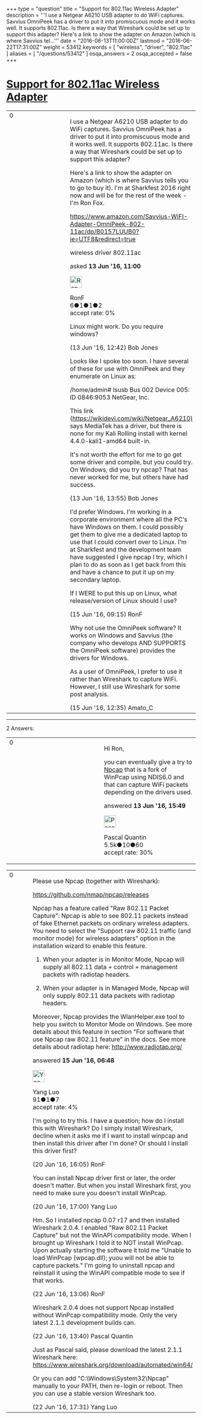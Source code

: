 +++
type = "question"
title = "Support for 802.11ac Wireless Adapter"
description = '''I use a Netgear A6210 USB adapter to do WiFi captures. Savvius OmniPeek has a driver to put it into promiscuous mode and it works well. It supports 802.11ac. Is there a way that Wireshark could be set up to support this adapter? Here&#x27;s a link to show the adapter on Amazon (which is where Savvius tel...'''
date = "2016-06-13T11:00:00Z"
lastmod = "2016-06-22T17:31:00Z"
weight = 53412
keywords = [ "wireless", "driver", "802.11ac" ]
aliases = [ "/questions/53412" ]
osqa_answers = 2
osqa_accepted = false
+++

<div class="headNormal">

# [Support for 802.11ac Wireless Adapter](/questions/53412/support-for-80211ac-wireless-adapter)

</div>

<div id="main-body">

<div id="askform">

<table id="question-table" style="width:100%;"><colgroup><col style="width: 50%" /><col style="width: 50%" /></colgroup><tbody><tr class="odd"><td style="width: 30px; vertical-align: top"><div class="vote-buttons"><span id="post-53412-upvote" class="ajax-command post-vote up" rel="nofollow" title="I like this post (click again to cancel)"> </span><div id="post-53412-score" class="post-score" title="current number of votes">0</div><span id="post-53412-downvote" class="ajax-command post-vote down" rel="nofollow" title="I dont like this post (click again to cancel)"> </span> <span id="favorite-mark" class="ajax-command favorite-mark" rel="nofollow" title="mark/unmark this question as favorite (click again to cancel)"> </span><div id="favorite-count" class="favorite-count"></div></div></td><td><div id="item-right"><div class="question-body"><p>I use a Netgear A6210 USB adapter to do WiFi captures. Savvius OmniPeek has a driver to put it into promiscuous mode and it works well. It supports 802.11ac. Is there a way that Wireshark could be set up to support this adapter?</p><p>Here's a link to show the adapter on Amazon (which is where Savvius tells you to go to buy it). I'm at Sharkfest 2016 right now and will be for the rest of the week - I'm Ron Fox.</p><p><a href="https://www.amazon.com/Savvius-WiFI-Adapter-OmniPeek-802-11ac/dp/B0157LUUB0?ie=UTF8&amp;redirect=true">https://www.amazon.com/Savvius-WiFI-Adapter-OmniPeek-802-11ac/dp/B0157LUUB0?ie=UTF8&amp;redirect=true</a></p></div><div id="question-tags" class="tags-container tags"><span class="post-tag tag-link-wireless" rel="tag" title="see questions tagged &#39;wireless&#39;">wireless</span> <span class="post-tag tag-link-driver" rel="tag" title="see questions tagged &#39;driver&#39;">driver</span> <span class="post-tag tag-link-802.11ac" rel="tag" title="see questions tagged &#39;802.11ac&#39;">802.11ac</span></div><div id="question-controls" class="post-controls"></div><div class="post-update-info-container"><div class="post-update-info post-update-info-user"><p>asked <strong>13 Jun '16, 11:00</strong></p><img src="https://secure.gravatar.com/avatar/c0c71d0fb9364ff5702351cbe2859232?s=32&amp;d=identicon&amp;r=g" class="gravatar" width="32" height="32" alt="RonF&#39;s gravatar image" /><p><span>RonF</span><br />
<span class="score" title="6 reputation points">6</span><span title="1 badges"><span class="badge1">●</span><span class="badgecount">1</span></span><span title="1 badges"><span class="silver">●</span><span class="badgecount">1</span></span><span title="2 badges"><span class="bronze">●</span><span class="badgecount">2</span></span><br />
<span class="accept_rate" title="Rate of the user&#39;s accepted answers">accept rate:</span> <span title="RonF has no accepted answers">0%</span></p></div></div><div id="comments-container-53412" class="comments-container"><span id="53418"></span><div id="comment-53418" class="comment"><div id="post-53418-score" class="comment-score"></div><div class="comment-text"><p>Linux might work. Do you require windows?</p></div><div id="comment-53418-info" class="comment-info"><span class="comment-age">(13 Jun '16, 12:42)</span> <span class="comment-user userinfo">Bob Jones</span></div></div><span id="53420"></span><div id="comment-53420" class="comment"><div id="post-53420-score" class="comment-score"></div><div class="comment-text"><p>Looks like I spoke too soon. I have several of these for use with OmniPeek and they enumerate on Linux as:</p><p>/home/admin# lsusb Bus 002 Device 005: ID 0846:9053 NetGear, Inc.</p><p>This link (<a href="https://wikidevi.com/wiki/Netgear_A6210)">https://wikidevi.com/wiki/Netgear_A6210)</a> says MediaTek has a driver, but there is none for my Kali Rolling install with kernel 4.4.0-kali1-amd64 built-in.</p><p>It's not worth the effort for me to go get some driver and compile, but you could try. On Windows, did you try npcap? That has never worked for me, but others have had success.</p></div><div id="comment-53420-info" class="comment-info"><span class="comment-age">(13 Jun '16, 13:55)</span> <span class="comment-user userinfo">Bob Jones</span></div></div><span id="53468"></span><div id="comment-53468" class="comment"><div id="post-53468-score" class="comment-score"></div><div class="comment-text"><p>I'd prefer Windows. I'm working in a corporate environment where all the PC's have Windows on them. I could possibly get them to give me a dedicated laptop to use that I could convert over to Linux. I'm at Sharkfest and the development team have suggested I give npcap I try, which I plan to do as soon as I get back from this and have a chance to put it up on my secondary laptop.</p><p>If I WERE to put this up on Linux, what release/version of Linux should I use?</p></div><div id="comment-53468-info" class="comment-info"><span class="comment-age">(15 Jun '16, 09:15)</span> <span class="comment-user userinfo">RonF</span></div></div><span id="53473"></span><div id="comment-53473" class="comment"><div id="post-53473-score" class="comment-score"></div><div class="comment-text"><p>Why not use the OmniPeek software? It works on Windows and Savvius (the company who develops AND SUPPORTS the OmniPeek software) provides the drivers for Windows.</p><p>As a user of OmniPeek, I prefer to use it rather than Wireshark to capture WiFi. However, I still use Wireshark for some post analysis.</p></div><div id="comment-53473-info" class="comment-info"><span class="comment-age">(15 Jun '16, 12:35)</span> <span class="comment-user userinfo">Amato_C</span></div></div></div><div id="comment-tools-53412" class="comment-tools"></div><div class="clear"></div><div id="comment-53412-form-container" class="comment-form-container"></div><div class="clear"></div></div></td></tr></tbody></table>

------------------------------------------------------------------------

<div class="tabBar">

<span id="sort-top"></span>

<div class="headQuestions">

2 Answers:

</div>

</div>

<span id="53421"></span>

<div id="answer-container-53421" class="answer">

<table style="width:100%;"><colgroup><col style="width: 50%" /><col style="width: 50%" /></colgroup><tbody><tr class="odd"><td style="width: 30px; vertical-align: top"><div class="vote-buttons"><span id="post-53421-upvote" class="ajax-command post-vote up" rel="nofollow" title="I like this post (click again to cancel)"> </span><div id="post-53421-score" class="post-score" title="current number of votes">0</div><span id="post-53421-downvote" class="ajax-command post-vote down" rel="nofollow" title="I dont like this post (click again to cancel)"> </span></div></td><td><div class="item-right"><div class="answer-body"><p>Hi Ron,</p><p>you can eventually give a try to <a href="https://github.com/nmap/npcap">Npcap</a> that is a fork of WinPcap using NDIS6.0 and that can capture WiFi packets depending on the drivers used.</p></div><div class="answer-controls post-controls"></div><div class="post-update-info-container"><div class="post-update-info post-update-info-user"><p>answered <strong>13 Jun '16, 15:49</strong></p><img src="https://secure.gravatar.com/avatar/713f24fd877861260b71ecd455018625?s=32&amp;d=identicon&amp;r=g" class="gravatar" width="32" height="32" alt="Pascal%20Quantin&#39;s gravatar image" /><p><span>Pascal Quantin</span><br />
<span class="score" title="5544 reputation points"><span>5.5k</span></span><span title="10 badges"><span class="silver">●</span><span class="badgecount">10</span></span><span title="60 badges"><span class="bronze">●</span><span class="badgecount">60</span></span><br />
<span class="accept_rate" title="Rate of the user&#39;s accepted answers">accept rate:</span> <span title="Pascal Quantin has 92 accepted answers">30%</span></p></div></div><div id="comments-container-53421" class="comments-container"></div><div id="comment-tools-53421" class="comment-tools"></div><div class="clear"></div><div id="comment-53421-form-container" class="comment-form-container"></div><div class="clear"></div></div></td></tr></tbody></table>

</div>

<span id="53464"></span>

<div id="answer-container-53464" class="answer">

<table style="width:100%;"><colgroup><col style="width: 50%" /><col style="width: 50%" /></colgroup><tbody><tr class="odd"><td style="width: 30px; vertical-align: top"><div class="vote-buttons"><span id="post-53464-upvote" class="ajax-command post-vote up" rel="nofollow" title="I like this post (click again to cancel)"> </span><div id="post-53464-score" class="post-score" title="current number of votes">0</div><span id="post-53464-downvote" class="ajax-command post-vote down" rel="nofollow" title="I dont like this post (click again to cancel)"> </span></div></td><td><div class="item-right"><div class="answer-body"><p>Please use Npcap (together with Wireshark):</p><p><a href="https://github.com/nmap/npcap/releases">https://github.com/nmap/npcap/releases</a></p><p>Npcap has a feature called "Raw 802.11 Packet Capture": Npcap is able to see 802.11 packets instead of fake Ethernet packets on ordinary wireless adapters. You need to select the "Support raw 802.11 traffic (and monitor mode) for wireless adapters" option in the installation wizard to enable this feature.</p><ol><li><p>When your adapter is in Monitor Mode, Npcap will supply all 802.11 data + control + management packets with radiotap headers.</p></li><li><p>When your adapter is in Managed Mode, Npcap will only supply 802.11 data packets with radiotap headers.</p></li></ol><p>Moreover, Npcap provides the WlanHelper.exe tool to help you switch to Monitor Mode on Windows. See more details about this feature in section "For software that use Npcap raw 802.11 feature" in the docs. See more details about radiotap here: <a href="http://www.radiotap.org/">http://www.radiotap.org/</a></p></div><div class="answer-controls post-controls"></div><div class="post-update-info-container"><div class="post-update-info post-update-info-user"><p>answered <strong>15 Jun '16, 06:48</strong></p><img src="https://secure.gravatar.com/avatar/0f8ec58f46e4af3a67f768675c20aac8?s=32&amp;d=identicon&amp;r=g" class="gravatar" width="32" height="32" alt="Yang%20Luo&#39;s gravatar image" /><p><span>Yang Luo</span><br />
<span class="score" title="91 reputation points">91</span><span title="1 badges"><span class="silver">●</span><span class="badgecount">1</span></span><span title="7 badges"><span class="bronze">●</span><span class="badgecount">7</span></span><br />
<span class="accept_rate" title="Rate of the user&#39;s accepted answers">accept rate:</span> <span title="Yang Luo has one accepted answer">4%</span></p></div></div><div id="comments-container-53464" class="comments-container"><span id="53576"></span><div id="comment-53576" class="comment"><div id="post-53576-score" class="comment-score"></div><div class="comment-text"><p>I'm going to try this. I have a question; how do I install this with Wireshark? Do I simply install Wireshark, decline when it asks me if I want to install winpcap and then install this driver after I'm done? Or should I install this driver first?</p></div><div id="comment-53576-info" class="comment-info"><span class="comment-age">(20 Jun '16, 16:05)</span> <span class="comment-user userinfo">RonF</span></div></div><span id="53577"></span><div id="comment-53577" class="comment"><div id="post-53577-score" class="comment-score"></div><div class="comment-text"><p>You can install Npcap driver first or later, the order doesn't matter. But when you install Wireshark first, you need to make sure you doesn't install WinPcap.</p></div><div id="comment-53577-info" class="comment-info"><span class="comment-age">(20 Jun '16, 17:00)</span> <span class="comment-user userinfo">Yang Luo</span></div></div><span id="53617"></span><div id="comment-53617" class="comment"><div id="post-53617-score" class="comment-score"></div><div class="comment-text"><p>Hm. So I installed npcap 0.07 r17 and then installed Wireshark 2.0.4. I enabled "Raw 802.11 Packet Capture" but not the WinAPI compatibility mode. When I brought up Wireshark I told it to NOT install WinPcap. Upon actually starting the software it told me "Unable to load WinPcap (wpcap.dll); yuou will not be able to capture packets." I'm going to uninstall npcap and reinstall it using the WinAPI compatible mode to see if that works.</p></div><div id="comment-53617-info" class="comment-info"><span class="comment-age">(22 Jun '16, 13:06)</span> <span class="comment-user userinfo">RonF</span></div></div><span id="53618"></span><div id="comment-53618" class="comment"><div id="post-53618-score" class="comment-score"></div><div class="comment-text"><p>Wireshark 2.0.4 does not support Npcap installed without WinPcap compatibility mode. Only the very latest 2.1.1 development builds can.</p></div><div id="comment-53618-info" class="comment-info"><span class="comment-age">(22 Jun '16, 13:40)</span> <span class="comment-user userinfo">Pascal Quantin</span></div></div><span id="53621"></span><div id="comment-53621" class="comment"><div id="post-53621-score" class="comment-score"></div><div class="comment-text"><p>Just as Pascal said, please download the latest 2.1.1 Wireshark here: <a href="https://www.wireshark.org/download/automated/win64/">https://www.wireshark.org/download/automated/win64/</a></p><p>Or you can add "C:\Windows\System32\Npcap" manually to your PATH, then re-login or reboot. Then you can use a stable version Wireshark too.</p></div><div id="comment-53621-info" class="comment-info"><span class="comment-age">(22 Jun '16, 17:31)</span> <span class="comment-user userinfo">Yang Luo</span></div></div></div><div id="comment-tools-53464" class="comment-tools"></div><div class="clear"></div><div id="comment-53464-form-container" class="comment-form-container"></div><div class="clear"></div></div></td></tr></tbody></table>

</div>

<div class="paginator-container-left">

</div>

</div>

</div>

